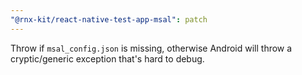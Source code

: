 ```yaml
---
"@rnx-kit/react-native-test-app-msal": patch
---
```


Throw if `msal_config.json` is missing, otherwise Android will throw a cryptic/generic exception that's hard to debug.
